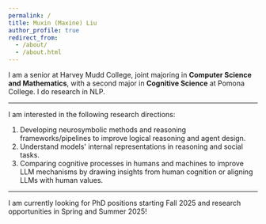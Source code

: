 ```yaml
---
permalink: /
title: Muxin (Maxine) Liu
author_profile: true
redirect_from: 
  - /about/
  - /about.html
---
```


I am a senior at Harvey Mudd College, joint majoring in **Computer Science and Mathematics**, with a second major in **Cognitive Science** at Pomona College. I do research in NLP.

---

I am interested in the following research directions:
1. Developing neurosymbolic methods and reasoning frameworks/pipelines to improve logical reasoning and agent design.
2. Understand models' internal representations in reasoning and social tasks.
3. Comparing cognitive processes in humans and machines to improve LLM mechanisms by drawing insights from human cognition or aligning LLMs with human values.

---

I am currently looking for PhD positions starting Fall 2025 and research opportunities in Spring and Summer 2025!